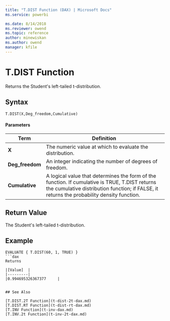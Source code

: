 ```yaml
---
title: "T.DIST Function (DAX) | Microsoft Docs"
ms.service: powerbi 

ms.date: 8/14/2018
ms.reviewer: owend
ms.topic: reference
author: minewiskan
ms.author: owend
manager: kfile
---
```

# T.DIST Function
Returns the Student's left-tailed t-distribution.
 
  
## Syntax  
  
```dax
T.DIST(X,Deg_freedom,Cumulative)
```
  
#### Parameters  
  
|Term|Definition|  
|--------|--------------|  
|**X**|The numeric value at which to evaluate the distribution.|  
|**Deg_freedom** |An integer indicating the number of degrees of freedom.|
|**Cumulative**|A logical value that determines the form of the function. If cumulative is TRUE, T.DIST returns the cumulative distribution function; if FALSE, it returns the probability density function.|
  
## Return Value  
The Student's left-tailed t-distribution. 
  
## Example  
  
```dax
EVALUATE { T.DIST(60, 1, TRUE) } 
```dax
Returns

|[Value]  |
|---------|
|0.994695326367377     |


## See Also  

[T.DIST.2T Function](t-dist-2t-dax.md)   
[T.DIST.RT Function](t-dist-rt-dax.md)   
[T.INV Function](t-inv-dax.md)   
[T.INV.2t Function](t-inv-2t-dax.md)   
  
